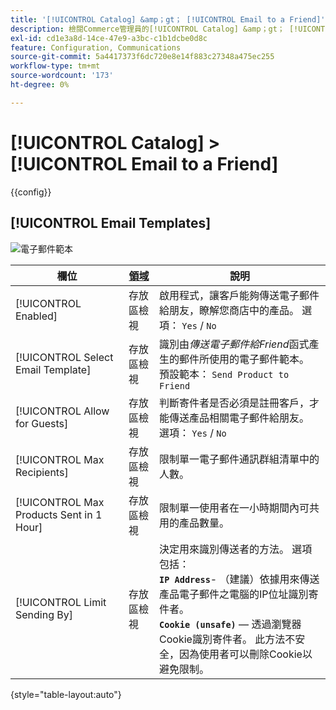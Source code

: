 ```yaml
---
title: '[!UICONTROL Catalog] &amp；gt； [!UICONTROL Email to a Friend]'
description: 檢閱Commerce管理員的[!UICONTROL Catalog] &amp；gt； [!UICONTROL Email to a Friend]頁面上的組態設定。
exl-id: cd1e3a8d-14ce-47e9-a3bc-c1b1dcbe0d8c
feature: Configuration, Communications
source-git-commit: 5a4417373f6dc720e8e14f883c27348a475ec255
workflow-type: tm+mt
source-wordcount: '173'
ht-degree: 0%

---
```


# [!UICONTROL Catalog] > [!UICONTROL Email to a Friend]

{{config}}

## [!UICONTROL Email Templates]

![電子郵件範本](./assets/email-to-a-friend-email-templates.png)<!-- zoom -->

<!-- [Email Templates](https://experienceleague.adobe.com/zh-hant/docs/commerce-admin/systems/communications/email-templates#configure-email-templates) -->

| 欄位 | [領域](../../getting-started/websites-stores-views.md#scope-settings) | 說明 |
|--- |--- |--- |
| [!UICONTROL Enabled] | 存放區檢視 | 啟用程式，讓客戶能夠傳送電子郵件給朋友，瞭解您商店中的產品。 選項： `Yes` / `No` |
| [!UICONTROL Select Email Template] | 存放區檢視 | 識別由&#x200B;_傳送電子郵件給Friend_&#x200B;函式產生的郵件所使用的電子郵件範本。 預設範本： `Send Product to Friend` |
| [!UICONTROL Allow for Guests] | 存放區檢視 | 判斷寄件者是否必須是註冊客戶，才能傳送產品相關電子郵件給朋友。 選項： `Yes` / `No` |
| [!UICONTROL Max Recipients] | 存放區檢視 | 限制單一電子郵件通訊群組清單中的人數。 |
| [!UICONTROL Max Products Sent in 1  Hour] | 存放區檢視 | 限制單一使用者在一小時期間內可共用的產品數量。 |
| [!UICONTROL Limit Sending By] | 存放區檢視 | 決定用來識別傳送者的方法。 選項包括： <br/>**`IP Address`**- （建議）依據用來傳送產品電子郵件之電腦的IP位址識別寄件者。<br/>**`Cookie (unsafe)`** — 透過瀏覽器Cookie識別寄件者。 此方法不安全，因為使用者可以刪除Cookie以避免限制。 |

{style="table-layout:auto"}
